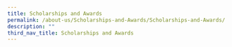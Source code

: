 ```yaml
---
title: Scholarships and Awards
permalink: /about-us/Scholarships-and-Awards/Scholarships-and-Awards/
description: ""
third_nav_title: Scholarships and Awards
---
```

